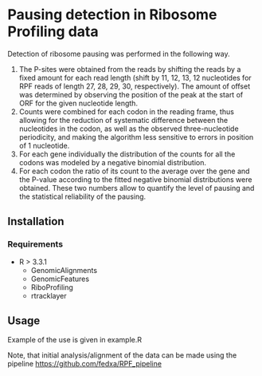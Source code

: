 Pausing detection in Ribosome Profiling data
============================================

Detection of ribosome pausing was performed in the following way.

  1. The P-sites were obtained from the reads by shifting the reads by a fixed amount for each read length (shift by 11, 12, 13, 12 nucleotides for RPF reads of length 27, 28, 29, 30, respectively).  The amount of offset was determined by observing the position of the peak at the start of ORF for the given nucleotide length.
  2. Counts were combined for each codon in the reading frame, thus allowing for the reduction of systematic difference between the nucleotides in the codon, as well as the observed three-nucleotide periodicity, and making the algorithm less sensitive to errors in position of 1 nucleotide.
  3. For each gene individually the distribution of the counts for all the codons was modeled by a negative binomial distribution.
  4. For each codon the ratio of its count to the average over the gene and the P-value according to the fitted negative binomial distributions were obtained. These two numbers allow to quantify the level of pausing and the statistical reliability of the pausing.

Installation
------------

### Requirements

- R > 3.3.1
  + GenomicAlignments
  + GenomicFeatures
  + RiboProfiling
  + rtracklayer

Usage
-----

Example of the use is given in example.R

Note, that initial analysis/alignment of the data can be made using the pipeline https://github.com/fedxa/RPF_pipeline

